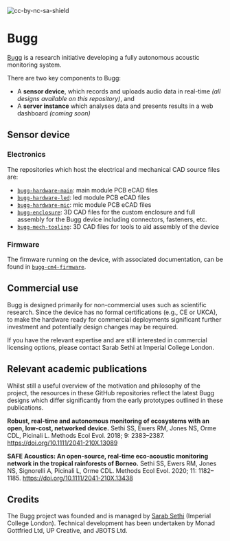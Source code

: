 ![cc-by-nc-sa-shield](https://img.shields.io/badge/License-CC%20BY--NC--SA%204.0-lightgrey.svg)

# Bugg 

[Bugg](https://www.bugg.xyz/) is a research initiative developing a fully autonomous acoustic monitoring system.

There are two key components to Bugg:
* A **sensor device**, which records and uploads audio data in real-time _(all designs available on this repository)_, and
* A **server instance** which analyses data and presents results in a web dashboard _(coming soon)_

## Sensor device

### Electronics

The repositories which host the electrical and mechanical CAD source files are:
* [``bugg-hardware-main``](https://github.com/bugg-resources/bugg-hardware-main): main module PCB eCAD files
* [``bugg-hardware-led``](https://github.com/bugg-resources/bugg-hardware-led): led module PCB eCAD files
* [``bugg-hardware-mic``](https://github.com/bugg-resources/bugg-hardware-mic): mic module PCB eCAD files
* [``bugg-enclosure``](https://github.com/bugg-resources/bugg-enclosure): 3D CAD files for the custom enclosure and full assembly for the Bugg device including connectors, fasteners, etc.   
* [``bugg-mech-tooling``](https://github.com/bugg-resources/bugg-mech-tooling): 3D CAD files for tools to aid assembly of the device

### Firmware

The firmware running on the device, with associated documentation, can be found in [``bugg-cm4-firmware``](https://github.com/bugg-resources/bugg-cm4-firmware).

## Commercial use

Bugg is designed primarily for non-commercial uses such as scientific research. Since the device has no formal certifications (e.g., CE or UKCA), to make the hardware ready for commercial deployments significant further investment and potentially design changes may be required.

If you have the relevant expertise and are still interested in commercial licensing options, please contact Sarab Sethi at Imperial College London.

## Relevant academic publications

Whilst still a useful overview of the motivation and philosophy of the project, the resources in these GitHub repositories reflect the latest Bugg designs which differ significantly from the early prototypes outlined in these publications. 

**Robust, real-time and autonomous monitoring of ecosystems with an open, low-cost, networked device.**
Sethi SS, Ewers RM, Jones NS, Orme CDL, Picinali L. Methods Ecol Evol. 2018; 9: 2383–2387. https://doi.org/10.1111/2041-210X.13089 

**SAFE Acoustics: An open-source, real-time eco-acoustic monitoring network in the tropical rainforests of Borneo.**
Sethi SS, Ewers RM, Jones NS, Signorelli A, Picinali L, Orme CDL. Methods Ecol Evol. 2020; 11: 1182–1185. https://doi.org/10.1111/2041-210X.13438

## Credits

The Bugg project was founded and is managed by [Sarab Sethi](https://profiles.imperial.ac.uk/sarab.sethi) (Imperial College London). Technical development has been undertaken by Monad Gottfried Ltd, UP Creative, and JBOTS Ltd.
